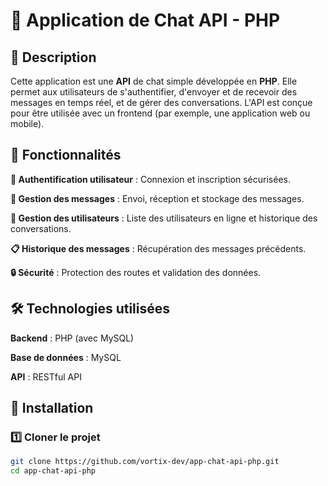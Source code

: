 # 🚀 Application de Chat API - PHP

## 📌 Description

Cette application est une **API** de chat simple développée en **PHP**. Elle permet aux utilisateurs de s'authentifier, d'envoyer et de recevoir des messages en temps réel, et de gérer des conversations. L'API est conçue pour être utilisée avec un frontend (par exemple, une application web ou mobile).

## 🚀 Fonctionnalités

**🔑 Authentification utilisateur** : Connexion et inscription sécurisées.

**💬 Gestion des messages** : Envoi, réception et stockage des messages.

**👥 Gestion des utilisateurs** : Liste des utilisateurs en ligne et historique des conversations.

**📋 Historique des messages** : Récupération des messages précédents.

**🔒 Sécurité** : Protection des routes et validation des données.

## 🛠️ Technologies utilisées

**Backend** : PHP (avec MySQL)

**Base de données** : MySQL

**API** : RESTful API

## 🎯 Installation
### 1️⃣ **Cloner le projet**

```sh
git clone https://github.com/vortix-dev/app-chat-api-php.git
cd app-chat-api-php
